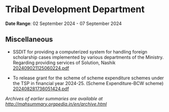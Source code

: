 # Tribal Development Department

**Date Range**: 02 September 2024 - 07 September 2024


## Miscellaneous
- SSDIT for providing a computerized system for handling foreign scholarship cases implemented by various departments of the Ministry. Regarding providing services of Solution, Nashik\
  [202409021125060224.pdf](https://gr.maharashtra.gov.in/Site/Upload/Government%20Resolutions/English/202409021125060224...pdf)

- To release grant for the scheme of scheme expenditure schemes under the TSP in financial year 2024-25. (Scheme Expenditure-BCW scheme)\
  [202408281736051424.pdf](https://gr.maharashtra.gov.in/Site/Upload/Government%20Resolutions/English/202408281736051424.pdf)


*Archives of earlier summaries are available at http://mahsummary.orgpedia.in/en/archive.html*